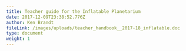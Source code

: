 ```yaml
---
title: Teacher guide for the Inflatable Planetarium
date: 2017-12-09T23:38:52.776Z
author: Ken Brandt
fileLink: /images/uploads/teacher_handbook__2017-18_inflatable.doc
type: document
weight: 1
---
```


